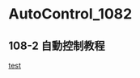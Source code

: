 # AutoControl_1082

## 108-2 自動控制教程
[test](https://github.com/mfyehGit/AutoControl_1082/blob/master/PYtutorial/%E8%87%AA%E5%8B%95%E6%8E%A7%E5%88%B6_%E5%96%AE%E5%85%8302(%E8%A3%9C%E5%85%85-1)%EF%BC%9A%E5%BE%AE%E5%88%86%E6%96%B9%E7%A8%8B%2C%E4%B8%80%E9%9A%8ERC%E9%9B%BB%E8%B7%AF.ipynb)
